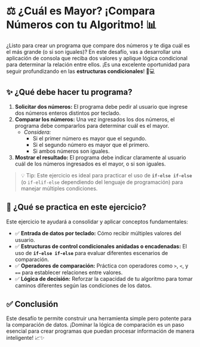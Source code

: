 # ⚖️ ¿Cuál es Mayor? ¡Compara Números con tu Algoritmo! 📊

¿Listo para crear un programa que compare dos números y te diga cuál es el más grande (o si son iguales)? En este desafío, vas a desarrollar una aplicación de consola que reciba dos valores y aplique lógica condicional para determinar la relación entre ellos. ¡Es una excelente oportunidad para seguir profundizando en las **estructuras condicionales**! 🧠💻

## ✨ ¿Qué debe hacer tu programa?

1.  **Solicitar dos números:** El programa debe pedir al usuario que ingrese dos números enteros distintos por teclado.
2.  **Comparar los números:** Una vez ingresados los dos números, el programa debe compararlos para determinar cuál es el mayor.
    * *Considera:*
        * Si el primer número es mayor que el segundo.
        * Si el segundo número es mayor que el primero.
        * Si ambos números son iguales.
3.  **Mostrar el resultado:** El programa debe indicar claramente al usuario cuál de los números ingresados es el mayor, o si son iguales.

> 💡 Tip: Este ejercicio es ideal para practicar el uso de **`if-else if-else`** (o `if-elif-else` dependiendo del lenguaje de programación) para manejar múltiples condiciones.

## 🧠 ¿Qué se practica en este ejercicio?

Este ejercicio te ayudará a consolidar y aplicar conceptos fundamentales:

-   ✅ **Entrada de datos por teclado:** Cómo recibir múltiples valores del usuario.
-   ✅ **Estructuras de control condicionales anidadas o encadenadas:** El uso de **`if-else if-else`** para evaluar diferentes escenarios de comparación.
-   ✅ **Operadores de comparación:** Práctica con operadores como `>`, `<`, y `==` para establecer relaciones entre valores.
-   ✅ **Lógica de decisión:** Reforzar la capacidad de tu algoritmo para tomar caminos diferentes según las condiciones de los datos.

## ✅ Conclusión

Este desafío te permite construir una herramienta simple pero potente para la comparación de datos. ¡Dominar la lógica de comparación es un paso esencial para crear programas que puedan procesar información de manera inteligente! 📈✨